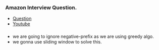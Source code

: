 ### Amazon Interview Question.
* [Question](https://leetcode.com/problems/maximum-subarray)
* [Youtube](https://www.youtube.com/watch?v=5WZl3MMT0Eg)

###
* we are going to ignore negative-prefix as we are using greedy algo.
* we gonna use sliding window to solve this.
